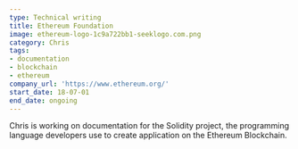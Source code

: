 ```yaml
---
type: Technical writing
title: Ethereum Foundation
image: ethereum-logo-1c9a722bb1-seeklogo.com.png
category: Chris
tags:
- documentation
- blockchain
- ethereum
company_url: 'https://www.ethereum.org/'
start_date: 18-07-01
end_date: ongoing
---
```


Chris is working on documentation for the Solidity project, the programming language developers use to create application on the Ethereum Blockchain.
